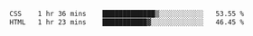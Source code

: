 
<!--START_SECTION:waka-->

```txt
CSS    1 hr 36 mins    █████████████▒░░░░░░░░░░░   53.55 %
HTML   1 hr 23 mins    ███████████▓░░░░░░░░░░░░░   46.45 %
```

<!--END_SECTION:waka-->
